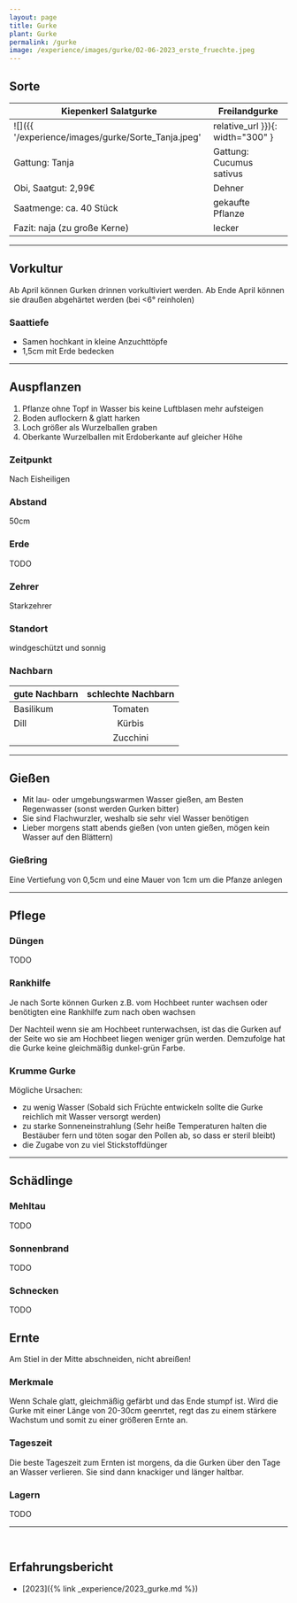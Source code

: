 ```yaml
---
layout: page
title: Gurke
plant: Gurke
permalink: /gurke
image: /experience/images/gurke/02-06-2023_erste_fruechte.jpeg
---
```



## __Sorte__

| Kiepenkerl Salatgurke    | Freilandgurke |
| -----------------------  | ------------  |
| ![]({{ '/experience/images/gurke/Sorte_Tanja.jpeg' | relative_url }}){: width="300" } | ![]({{ '/experience/images/gurke/Sorte_Freilandgurke.jpeg' | relative_url }}){: width="300" }
| Gattung: Tanja | Gattung: Cucumus sativus |
| Obi, Saatgut: 2,99€ | Dehner |
| Saatmenge: ca. 40 Stück | gekaufte Pflanze |
| Fazit: naja (zu große Kerne) | lecker

<hr>

## __Vorkultur__
Ab April können Gurken drinnen vorkultiviert werden. 
Ab Ende April können sie draußen abgehärtet werden (bei <6° reinholen)

### Saattiefe
- Samen hochkant in kleine Anzuchttöpfe  
- 1,5cm mit Erde bedecken 

<hr>

## __Auspflanzen__
1. Pflanze ohne Topf in Wasser bis keine Luftblasen mehr aufsteigen
2. Boden auflockern & glatt harken
3. Loch größer als Wurzelballen graben
4. Oberkante Wurzelballen mit Erdoberkante auf gleicher Höhe

### Zeitpunkt
Nach Eisheiligen

### Abstand
50cm

### Erde
TODO

### Zehrer 
Starkzehrer

### Standort
windgeschützt und sonnig


### Nachbarn

| gute Nachbarn | schlechte Nachbarn | 
| ------------- |:------------------:| 
| Basilikum     | Tomaten            |
| Dill          | Kürbis             |
|               | Zucchini           |


<hr>

## __Gießen__
- Mit lau- oder umgebungswarmen Wasser gießen, am Besten Regenwasser (sonst werden Gurken bitter)
- Sie sind Flachwurzler, weshalb sie sehr viel Wasser benötigen
- Lieber morgens statt abends gießen (von unten gießen, mögen kein Wasser auf den Blättern)

### Gießring
Eine Vertiefung von 0,5cm und eine Mauer von 1cm um die Pfanze anlegen

<hr>

## __Pflege__

### Düngen
TODO

### Rankhilfe
Je nach Sorte können Gurken z.B. vom Hochbeet runter wachsen oder benötigten eine Rankhilfe zum nach oben wachsen

Der Nachteil wenn sie am Hochbeet runterwachsen, ist das die Gurken auf der Seite wo sie am Hochbeet liegen weniger grün werden. Demzufolge hat die Gurke keine gleichmäßig dunkel-grün Farbe.

### Krumme Gurke
Mögliche Ursachen:
- zu wenig Wasser (Sobald sich Früchte entwickeln sollte die Gurke reichlich mit Wasser versorgt werden)
- zu starke Sonneneinstrahlung (Sehr heiße Temperaturen halten die Bestäuber fern und töten sogar den Pollen ab, so dass er steril bleibt)
- die Zugabe von zu viel Stickstoffdünger 

<hr>

## __Schädlinge__

### Mehltau 
TODO

### Sonnenbrand
TODO

### Schnecken
TODO

## __Ernte__
Am Stiel in der Mitte abschneiden, nicht abreißen!

### Merkmale
Wenn Schale glatt, gleichmäßig gefärbt und das Ende stumpf ist. 
Wird die Gurke mit einer Länge von 20-30cm geenrtet, regt das zu einem stärkere Wachstum und somit zu einer größeren Ernte an.

### Tageszeit
Die beste Tageszeit zum Ernten ist morgens, da die Gurken über den Tage an Wasser verlieren. Sie sind dann knackiger und länger haltbar.

### Lagern
TODO

<hr>
<br>

## __Erfahrungsbericht__

- [2023]({% link _experience/2023_gurke.md %})
